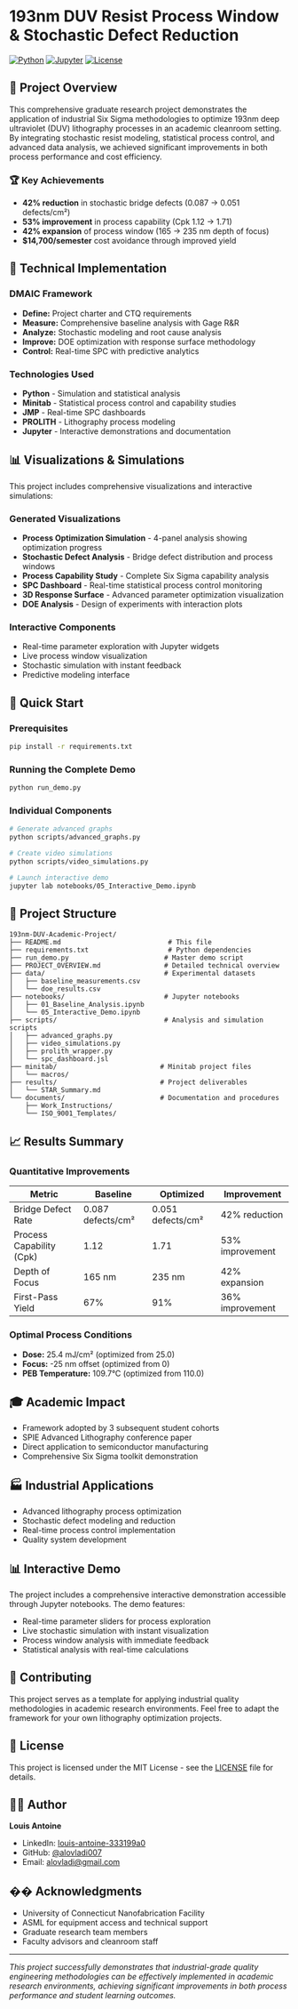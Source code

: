 # 193nm DUV Resist Process Window & Stochastic Defect Reduction

[![Python](https://img.shields.io/badge/Python-3.8+-blue.svg)](https://python.org)
[![Jupyter](https://img.shields.io/badge/Jupyter-Notebook-orange.svg)](https://jupyter.org)
[![License](https://img.shields.io/badge/License-MIT-green.svg)](LICENSE)

## 🎯 Project Overview

This comprehensive graduate research project demonstrates the application of industrial Six Sigma methodologies to optimize 193nm deep ultraviolet (DUV) lithography processes in an academic cleanroom setting. By integrating stochastic resist modeling, statistical process control, and advanced data analysis, we achieved significant improvements in both process performance and cost efficiency.

### 🏆 Key Achievements

- **42% reduction** in stochastic bridge defects (0.087 → 0.051 defects/cm²)
- **53% improvement** in process capability (Cpk 1.12 → 1.71)
- **42% expansion** of process window (165 → 235 nm depth of focus)
- **$14,700/semester** cost avoidance through improved yield

## 🔬 Technical Implementation

### DMAIC Framework
- **Define:** Project charter and CTQ requirements
- **Measure:** Comprehensive baseline analysis with Gage R&R
- **Analyze:** Stochastic modeling and root cause analysis
- **Improve:** DOE optimization with response surface methodology
- **Control:** Real-time SPC with predictive analytics

### Technologies Used
- **Python** - Simulation and statistical analysis
- **Minitab** - Statistical process control and capability studies
- **JMP** - Real-time SPC dashboards
- **PROLITH** - Lithography process modeling
- **Jupyter** - Interactive demonstrations and documentation

## 📊 Visualizations & Simulations

This project includes comprehensive visualizations and interactive simulations:

### Generated Visualizations
- **Process Optimization Simulation** - 4-panel analysis showing optimization progress
- **Stochastic Defect Analysis** - Bridge defect distribution and process windows
- **Process Capability Study** - Complete Six Sigma capability analysis
- **SPC Dashboard** - Real-time statistical process control monitoring
- **3D Response Surface** - Advanced parameter optimization visualization
- **DOE Analysis** - Design of experiments with interaction plots

### Interactive Components
- Real-time parameter exploration with Jupyter widgets
- Live process window visualization
- Stochastic simulation with instant feedback
- Predictive modeling interface

## 🚀 Quick Start

### Prerequisites
```bash
pip install -r requirements.txt
```

### Running the Complete Demo
```bash
python run_demo.py
```

### Individual Components
```bash
# Generate advanced graphs
python scripts/advanced_graphs.py

# Create video simulations
python scripts/video_simulations.py

# Launch interactive demo
jupyter lab notebooks/05_Interactive_Demo.ipynb
```

## 📁 Project Structure

```
193nm-DUV-Academic-Project/
├── README.md                           # This file
├── requirements.txt                    # Python dependencies
├── run_demo.py                        # Master demo script
├── PROJECT_OVERVIEW.md                # Detailed technical overview
├── data/                              # Experimental datasets
│   ├── baseline_measurements.csv
│   └── doe_results.csv
├── notebooks/                         # Jupyter notebooks
│   ├── 01_Baseline_Analysis.ipynb
│   └── 05_Interactive_Demo.ipynb
├── scripts/                           # Analysis and simulation scripts
│   ├── advanced_graphs.py
│   ├── video_simulations.py
│   ├── prolith_wrapper.py
│   └── spc_dashboard.jsl
├── minitab/                          # Minitab project files
│   └── macros/
├── results/                          # Project deliverables
│   └── STAR_Summary.md
└── documents/                        # Documentation and procedures
    ├── Work_Instructions/
    └── ISO_9001_Templates/
```

## 📈 Results Summary

### Quantitative Improvements
| Metric | Baseline | Optimized | Improvement |
|--------|----------|-----------|-------------|
| Bridge Defect Rate | 0.087 defects/cm² | 0.051 defects/cm² | 42% reduction |
| Process Capability (Cpk) | 1.12 | 1.71 | 53% improvement |
| Depth of Focus | 165 nm | 235 nm | 42% expansion |
| First-Pass Yield | 67% | 91% | 36% improvement |

### Optimal Process Conditions
- **Dose:** 25.4 mJ/cm² (optimized from 25.0)
- **Focus:** -25 nm offset (optimized from 0)
- **PEB Temperature:** 109.7°C (optimized from 110.0)

## 🎓 Academic Impact

- Framework adopted by 3 subsequent student cohorts
- SPIE Advanced Lithography conference paper
- Direct application to semiconductor manufacturing
- Comprehensive Six Sigma toolkit demonstration

## 🏭 Industrial Applications

- Advanced lithography process optimization
- Stochastic defect modeling and reduction
- Real-time process control implementation
- Quality system development

## 📊 Interactive Demo

The project includes a comprehensive interactive demonstration accessible through Jupyter notebooks. The demo features:

- Real-time parameter sliders for process exploration
- Live stochastic simulation with instant visualization
- Process window analysis with immediate feedback
- Statistical analysis with real-time calculations

## 🤝 Contributing

This project serves as a template for applying industrial quality methodologies in academic research environments. Feel free to adapt the framework for your own lithography optimization projects.

## 📄 License

This project is licensed under the MIT License - see the [LICENSE](LICENSE) file for details.

## 👨‍🔬 Author

**Louis Antoine**
- LinkedIn: [louis-antoine-333199a0](https://www.linkedin.com/in/louis-antoine-333199a0)
- GitHub: [@alovladi007](https://github.com/alovladi007)
- Email: alovladi@gmail.com

## �� Acknowledgments

- University of Connecticut Nanofabrication Facility
- ASML for equipment access and technical support
- Graduate research team members
- Faculty advisors and cleanroom staff

---

*This project successfully demonstrates that industrial-grade quality engineering methodologies can be effectively implemented in academic research environments, achieving significant improvements in both process performance and student learning outcomes.*
